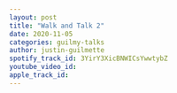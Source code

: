```yaml
---
layout: post
title: "Walk and Talk 2"
date: 2020-11-05
categories: guilmy-talks
author: justin-guilmette
spotify_track_id: 3YirY3XicBNWICsYwwtybZ
youtube_video_id: 
apple_track_id: 
---
```

